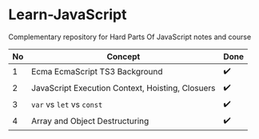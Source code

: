 # Learn-JavaScript

Complementary repository for Hard Parts Of JavaScript notes and course

|   No	| Concept	                                                            | Done |
|---	  |---	                                                                |----  |
|   1	  | Ecma EcmaScript TS3 Background 	                                    | ✔️   |
|   2	  | JavaScript Execution Context, Hoisting, Closuers                    | ✔️   |
|   3	  | `var` vs `let` vs `const`     	                                    | ✔️   |
|   4	  | Array and Object Destructuring                                      | ✔️   |
